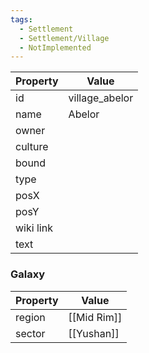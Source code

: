 ```yaml
---
tags:
  - Settlement
  - Settlement/Village
  - NotImplemented
---
```


| Property  | Value          |
| --------- | -------------- |
| id        | village_abelor |
| name      | Abelor         |
| owner     |                |
| culture   |                |
| bound     |                |
| type      |                |
| posX      |                |
| posY      |                |
| wiki link |                |
| text      |                |

### Galaxy
| Property | Value       |
| -------- | ----------- |
| region   | [[Mid Rim]] |
| sector   | [[Yushan]]  |
